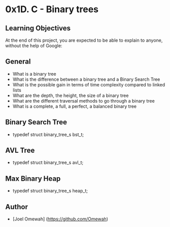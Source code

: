 # 0x1D. C - Binary trees

## Learning Objectives
At the end of this project, you are expected to be able to explain to anyone, without the help of Google:

## General
- What is a binary tree
- What is the difference between a binary tree and a Binary Search Tree
- What is the possible gain in terms of time complexity compared to linked lists
- What are the depth, the height, the size of a binary tree
- What are the different traversal methods to go through a binary tree
- What is a complete, a full, a perfect, a balanced binary tree

## Binary Search Tree
- typedef struct binary_tree_s bst_t;

## AVL Tree
- typedef struct binary_tree_s avl_t;

## Max Binary Heap
- typedef struct binary_tree_s heap_t;

## Author
- [Joel Omewah] (https://github.com/Omewah)
